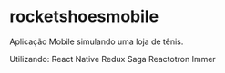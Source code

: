 # rocketshoesmobile
Aplicação Mobile simulando uma loja de tênis.

Utilizando:
React Native
Redux
Saga
Reactotron
Immer


